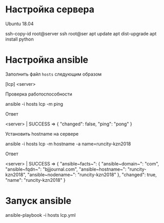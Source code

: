Настройка сервера
=================

Ubuntu 18.04

<div class="code">

ssh-copy-id root@server ssh root@ser apt update apt dist-upgrade apt
install python

</div>

Настройка ansible
=================

Заполнить файл `hosts` следующим образом

<div class="code">

\[lcp\] &lt;server&gt;

</div>

Проверка работоспособности

<div class="code">

ansible -i hosts lcp -m ping

</div>

Ответ

<div class="code">

&lt;server&gt; | SUCCESS =&gt; { "changed": false, "ping": "pong" }

</div>

Установить hostname на сервере

<div class="code">

ansible -i hosts lcp -m hostname -a name=runcity-kzn2018

</div>

Ответ

<div class="code">

&lt;server&gt; | SUCCESS =&gt; { "ansible~facts~": { "ansible~domain~":
"com", "ansible~fqdn~": "bjjjournal.com", "ansible~hostname~":
"runcity-kzn2018", "ansible~nodename~": "runcity-kzn2018" }, "changed":
true, "name": "runcity-kzn2018" }

</div>

Запуск ansible
==============

<div class="code">

ansible-playbook -i hosts lcp.yml

</div>
